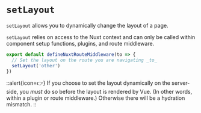 # `setLayout`

`setLayout` allows you to dynamically change the layout of a page.

`setLayout` relies on access to the Nuxt context and can only be called within component setup functions, plugins, and route middleware.

```js
export default defineNuxtRouteMiddleware(to => {
  // Set the layout on the route you are navigating _to_
  setLayout('other')
})
```

::alert{icon=👉}
If you choose to set the layout dynamically on the server-side, you _must_ do so before the layout is rendered by Vue. (In other words, within a plugin or route middleware.) Otherwise there will be a hydration mismatch.
::
